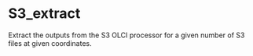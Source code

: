 # S3_extract
Extract the outputs from the S3 OLCI processor for a given number of S3 files at given coordinates.
